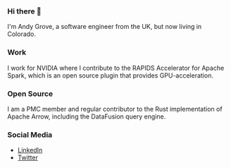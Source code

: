 ### Hi there 👋

I'm Andy Grove, a software engineer from the UK, but now living in Colorado.

### Work

I work for NVIDIA where I contribute to the RAPIDS Accelerator for Apache Spark, which is an open source plugin that provides GPU-acceleration.

### Open Source

I am a PMC member and regular contributor to the Rust implementation of Apache Arrow, including the DataFusion query engine.

### Social Media

- [LinkedIn](https://www.linkedin.com/in/andygrove/)
- [Twitter](https://twitter.com/andygrove73)


